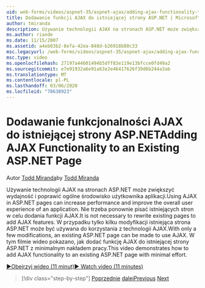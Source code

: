 ```yaml
---
uid: web-forms/videos/aspnet-35/aspnet-ajax/adding-ajax-functionality-to-an-existing-aspnet-page
title: Dodawanie funkcji AJAX do istniejącej strony ASP.NET | Microsoft Docs
author: tmiranda
description: Używanie technologii AJAX na stronach ASP.NET może zwiększyć wydajność i poprawić ogólne środowisko użytkownika aplikacji. Nie trzeba ponownie pisać istniejących stron...
ms.author: riande
ms.date: 11/15/2007
ms.assetid: a4eb03b2-8efa-42ea-848d-b26918b80c33
msc.legacyurl: /web-forms/videos/aspnet-35/aspnet-ajax/adding-ajax-functionality-to-an-existing-aspnet-page
msc.type: video
ms.openlocfilehash: 27197a44601494b5dff83e119e13bfcce0fd49a2
ms.sourcegitcommit: e7e91932a6e91a63e2e46417626f39d6b244a3ab
ms.translationtype: MT
ms.contentlocale: pl-PL
ms.lasthandoff: 03/06/2020
ms.locfileid: "78638923"
---
```

# <a name="adding-ajax-functionality-to-an-existing-aspnet-page"></a><span data-ttu-id="91d7e-104">Dodawanie funkcjonalności AJAX do istniejącej strony ASP.NET</span><span class="sxs-lookup"><span data-stu-id="91d7e-104">Adding AJAX Functionality to an Existing ASP.NET Page</span></span>

<span data-ttu-id="91d7e-105">Autor [Todd Miranda](https://github.com/tmiranda)</span><span class="sxs-lookup"><span data-stu-id="91d7e-105">by [Todd Miranda](https://github.com/tmiranda)</span></span>

<span data-ttu-id="91d7e-106">Używanie technologii AJAX na stronach ASP.NET może zwiększyć wydajność i poprawić ogólne środowisko użytkownika aplikacji.</span><span class="sxs-lookup"><span data-stu-id="91d7e-106">Using AJAX in ASP.NET pages can increase performance and improve the overall user experience of an application.</span></span> <span data-ttu-id="91d7e-107">Nie trzeba ponownie pisać istniejących stron w celu dodania funkcji AJAX.</span><span class="sxs-lookup"><span data-stu-id="91d7e-107">It is not necessary to rewrite existing pages to add AJAX features.</span></span> <span data-ttu-id="91d7e-108">W przypadku tylko kilku modyfikacji istniejąca strona ASP.NET może być używana do korzystania z technologii AJAX.</span><span class="sxs-lookup"><span data-stu-id="91d7e-108">With only a few modifications, an existing ASP.NET page can be made to use AJAX.</span></span> <span data-ttu-id="91d7e-109">W tym filmie wideo pokazano, jak dodać funkcję AJAX do istniejącej strony ASP.NET z minimalnym nakładem pracy.</span><span class="sxs-lookup"><span data-stu-id="91d7e-109">This video demonstrates how to add AJAX functionality to an existing ASP.NET page with minimal effort.</span></span>

[<span data-ttu-id="91d7e-110">&#9654;Obejrzyj wideo (11 minut)</span><span class="sxs-lookup"><span data-stu-id="91d7e-110">&#9654; Watch video (11 minutes)</span></span>](https://channel9.msdn.com/Blogs/ASP-NET-Site-Videos/adding-ajax-functionality-to-an-existing-aspnet-page)

> [!div class="step-by-step"]
> <span data-ttu-id="91d7e-111">[Poprzednie](aspnet-ajax-support-in-visual-studio-2008.md)
> [dalej](creating-and-using-an-ajax-enabled-web-service-in-a-web-site.md)</span><span class="sxs-lookup"><span data-stu-id="91d7e-111">[Previous](aspnet-ajax-support-in-visual-studio-2008.md)
[Next](creating-and-using-an-ajax-enabled-web-service-in-a-web-site.md)</span></span>
